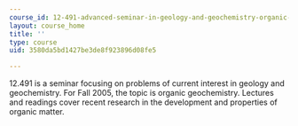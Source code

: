 ```yaml
---
course_id: 12-491-advanced-seminar-in-geology-and-geochemistry-organic-geochemistry-fall-2005
layout: course_home
title: ''
type: course
uid: 3580da5bd1427be3de8f923896d08fe5

---
```

12.491 is a seminar focusing on problems of current interest in geology and geochemistry. For Fall 2005, the topic is organic geochemistry. Lectures and readings cover recent research in the development and properties of organic matter.
